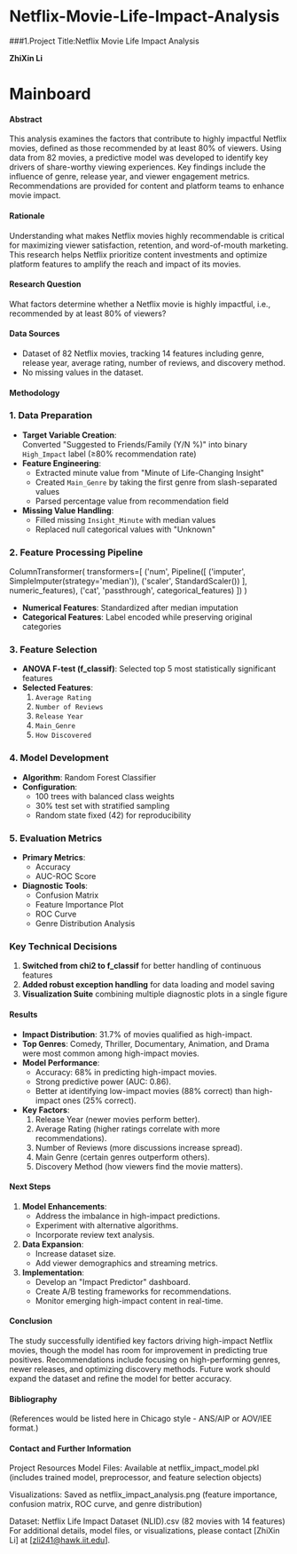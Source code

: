 # Netflix-Movie-Life-Impact-Analysis
###1.Project Title:Netflix Movie Life Impact Analysis

**ZhiXin Li**

# Mainboard  
#### Abstract  
This analysis examines the factors that contribute to highly impactful Netflix movies, defined as those recommended by at least 80% of viewers. Using data from 82 movies, a predictive model was developed to identify key drivers of share-worthy viewing experiences. Key findings include the influence of genre, release year, and viewer engagement metrics. Recommendations are provided for content and platform teams to enhance movie impact.  

#### Rationale  
Understanding what makes Netflix movies highly recommendable is critical for maximizing viewer satisfaction, retention, and word-of-mouth marketing. This research helps Netflix prioritize content investments and optimize platform features to amplify the reach and impact of its movies.  

#### Research Question  
What factors determine whether a Netflix movie is highly impactful, i.e., recommended by at least 80% of viewers?  

#### Data Sources  
- Dataset of 82 Netflix movies, tracking 14 features including genre, release year, average rating, number of reviews, and discovery method.  
- No missing values in the dataset.  

#### Methodology  
### 1. Data Preparation  
- **Target Variable Creation**:  
  Converted "Suggested to Friends/Family (Y/N %)" into binary `High_Impact` label (≥80% recommendation rate)  
- **Feature Engineering**:  
  - Extracted minute value from "Minute of Life-Changing Insight"  
  - Created `Main_Genre` by taking the first genre from slash-separated values  
  - Parsed percentage value from recommendation field  
- **Missing Value Handling**:  
  - Filled missing `Insight_Minute` with median values  
  - Replaced null categorical values with "Unknown"  

### 2. Feature Processing Pipeline  

ColumnTransformer(
    transformers=[
        ('num', Pipeline([
            ('imputer', SimpleImputer(strategy='median')),
            ('scaler', StandardScaler())
        ], numeric_features),
        ('cat', 'passthrough', categorical_features)
    ])
)
- **Numerical Features**: Standardized after median imputation  
- **Categorical Features**: Label encoded while preserving original categories  

### 3. Feature Selection  
- **ANOVA F-test (f_classif)**: Selected top 5 most statistically significant features  
- **Selected Features**:  
  1. `Average Rating`  
  2. `Number of Reviews`  
  3. `Release Year`  
  4. `Main_Genre`  
  5. `How Discovered`  

### 4. Model Development  
- **Algorithm**: Random Forest Classifier  
- **Configuration**:  
  - 100 trees with balanced class weights  
  - 30% test set with stratified sampling  
  - Random state fixed (42) for reproducibility  

### 5. Evaluation Metrics  
- **Primary Metrics**:  
  - Accuracy  
  - AUC-ROC Score  
- **Diagnostic Tools**:  
  - Confusion Matrix  
  - Feature Importance Plot  
  - ROC Curve  
  - Genre Distribution Analysis  

### Key Technical Decisions  
1. **Switched from chi2 to f_classif** for better handling of continuous features  
2. **Added robust exception handling** for data loading and model saving  
3. **Visualization Suite** combining multiple diagnostic plots in a single figure  

#### Results  
- **Impact Distribution**: 31.7% of movies qualified as high-impact.  
- **Top Genres**: Comedy, Thriller, Documentary, Animation, and Drama were most common among high-impact movies.  
- **Model Performance**:  
  - Accuracy: 68% in predicting high-impact movies.  
  - Strong predictive power (AUC: 0.86).  
  - Better at identifying low-impact movies (88% correct) than high-impact ones (25% correct).  
- **Key Factors**:  
  1. Release Year (newer movies perform better).  
  2. Average Rating (higher ratings correlate with more recommendations).  
  3. Number of Reviews (more discussions increase spread).  
  4. Main Genre (certain genres outperform others).  
  5. Discovery Method (how viewers find the movie matters).  

#### Next Steps  
1. **Model Enhancements**:  
   - Address the imbalance in high-impact predictions.  
   - Experiment with alternative algorithms.  
   - Incorporate review text analysis.  
2. **Data Expansion**:  
   - Increase dataset size.  
   - Add viewer demographics and streaming metrics.  
3. **Implementation**:  
   - Develop an "Impact Predictor" dashboard.  
   - Create A/B testing frameworks for recommendations.  
   - Monitor emerging high-impact content in real-time.  

#### Conclusion  
The study successfully identified key factors driving high-impact Netflix movies, though the model has room for improvement in predicting true positives. Recommendations include focusing on high-performing genres, newer releases, and optimizing discovery methods. Future work should expand the dataset and refine the model for better accuracy.  

#### Bibliography  
(References would be listed here in Chicago style - ANS/AIP or AOV/IEE format.)  

#### Contact and Further Information  
Project Resources
Model Files: Available at netflix_impact_model.pkl (includes trained model, preprocessor, and feature selection objects)

Visualizations: Saved as netflix_impact_analysis.png (feature importance, confusion matrix, ROC curve, and genre distribution)

Dataset: Netflix Life Impact Dataset (NLID).csv (82 movies with 14 features)
For additional details, model files, or visualizations, please contact [ZhiXin Li] at [zli241@hawk.iit.edu].
